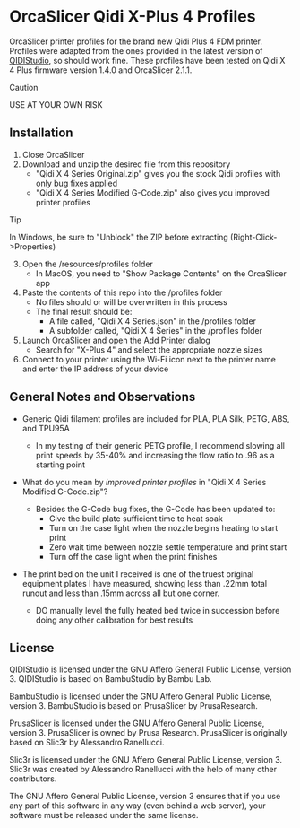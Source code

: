 # OrcaSlicer Qidi X-Plus 4 Profiles
OrcaSlicer printer profiles for the brand new Qidi Plus 4 FDM printer.  Profiles were adapted from the ones provided in the latest version of [QIDIStudio](https://github.com/QIDITECH/QIDIStudio), so should work fine.  These profiles have been tested on Qidi X 4 Plus firmware version 1.4.0 and OrcaSlicer 2.1.1.
> [!CAUTION]
> USE AT YOUR OWN RISK

## Installation
1. Close OrcaSlicer
2. Download and unzip the desired file from this repository
   - "Qidi X 4 Series Original.zip" gives you the stock Qidi profiles with only bug fixes applied
   - "Qidi X 4 Series Modified G-Code.zip" also gives you improved printer profiles
> [!TIP]
> In Windows, be sure to "Unblock" the ZIP before extracting (Right-Click->Properties)
3. Open the /resources/profiles folder
   - In MacOS, you need to "Show Package Contents" on the OrcaSlicer app
4. Paste the contents of this repo into the /profiles folder
   - No files should or will be overwritten in this process
   - The final result should be:
     - A file called, "Qidi X 4 Series.json" in the /profiles folder
     - A subfolder called, "Qidi X 4 Series" in the /profiles folder
6. Launch OrcaSlicer and open the Add Printer dialog
   - Search for "X-Plus 4" and select the appropriate nozzle sizes
7. Connect to your printer using the Wi-Fi icon next to the printer name and enter the IP address of your device

## General Notes and Observations
- Generic Qidi filament profiles are included for PLA, PLA Silk, PETG, ABS, and TPU95A
  - In my testing of their generic PETG profile, I recommend slowing all print speeds by 35-40% and increasing the flow ratio to .96 as a starting point
- What do you mean by _improved printer profiles_ in "Qidi X 4 Series Modified G-Code.zip"?
  - Besides the G-Code bug fixes, the G-Code has been updated to:
    - Give the build plate sufficient time to heat soak
    - Turn on the case light when the nozzle begins heating to start print
    - Zero wait time between nozzle settle temperature and print start
    - Turn off the case light when the print finishes

- The print bed on the unit I received is one of the truest original equipment plates I have measured, showing less than .22mm total runout and less than .15mm across all but one corner.
  - DO manually level the fully heated bed twice in succession before doing any other calibration for best results

## License
QIDIStudio is licensed under the GNU Affero General Public License, version 3. QIDIStudio is based on BambuStudio by Bambu Lab.

BambuStudio is licensed under the GNU Affero General Public License, version 3. BambuStudio is based on PrusaSlicer by PrusaResearch.

PrusaSlicer is licensed under the GNU Affero General Public License, version 3. PrusaSlicer is owned by Prusa Research. PrusaSlicer is originally based on Slic3r by Alessandro Ranellucci.

Slic3r is licensed under the GNU Affero General Public License, version 3. Slic3r was created by Alessandro Ranellucci with the help of many other contributors.

The GNU Affero General Public License, version 3 ensures that if you use any part of this software in any way (even behind a web server), your software must be released under the same license.
